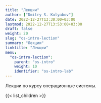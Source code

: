 ```yaml
---
title: "Лекции"
author: ["Dmitry S. Kulyabov"]
date: 2022-12-27T13:30:00+03:00
lastmod: 2022-12-27T13:53:00+03:00
draft: false
weight: 20
slug: "os-intro-lection"
summary: "Лекции"
linktitle: "Лекции"
menu:
  "os-intro-lection":
    parent: "os-intro"
    weight: 10
    identifier: "os-intro-lab"
---
```


Лекции по курсу операционные системы.

<!--more-->

{{< list_children >}}
